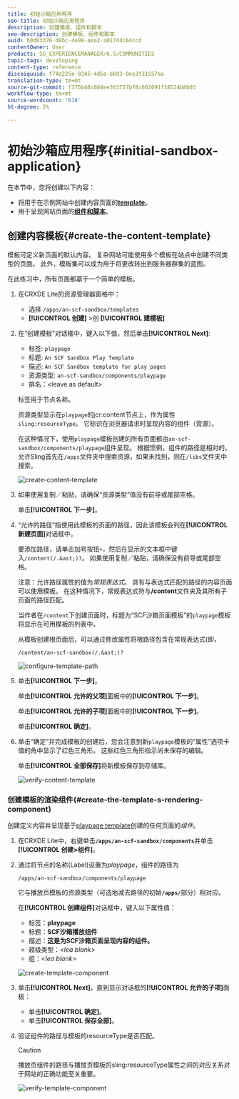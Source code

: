 ```yaml
---
title: 初始沙箱应用程序
seo-title: 初始沙箱应用程序
description: 创建模板、组件和脚本
seo-description: 创建模板、组件和脚本
uuid: b0d03376-d8bc-4e98-aea2-a01744c64ccd
contentOwner: User
products: SG_EXPERIENCEMANAGER/6.5/COMMUNITIES
topic-tags: developing
content-type: reference
discoiquuid: f74d225e-0245-4d5a-bb93-0ee3f31557aa
translation-type: tm+mt
source-git-commit: f375b40c084ee363757b78c602091f38524b8b03
workflow-type: tm+mt
source-wordcount: '618'
ht-degree: 2%

---
```



# 初始沙箱应用程序{#initial-sandbox-application}

在本节中，您将创建以下内容：

* 将用于在示例网站中创建内容页面的&#x200B;**[template](#createthepagetemplate)**。
* 用于呈现网站页面的&#x200B;**[组件和脚本](#create-the-template-s-rendering-component)**。

## 创建内容模板{#create-the-content-template}

模板可定义新页面的默认内容。 复杂网站可能使用多个模板在站点中创建不同类型的页面。 此外，模板集可以成为用于将更改转出到服务器群集的蓝图。

在此练习中，所有页面都基于一个简单的模板。

1. 在CRXDE Lite的资源管理器窗格中：

   * 选择 `/apps/an-scf-sandbox/templates`
   * **[!UICONTROL 创建]** >创 **[!UICONTROL 建模板]**

1. 在“创建模板”对话框中，键入以下值，然后单击&#x200B;**[!UICONTROL Next]**:

   * 标签: `playpage`
   * 标题: `An SCF Sandbox Play Template`
   * 描述: `An SCF Sandbox template for play pages`
   * 资源类型: `an-scf-sandbox/components/playpage`
   * 排名：&lt;leave as default>

   标签用于节点名称。

   资源类型显示在`playpage`的jcr:content节点上，作为属性`sling:resourceType`。 它标识在浏览器请求时呈现内容的组件（资源）。

   在这种情况下，使用`playpage`模板创建的所有页面都由`an-scf-sandbox/components/playpage`组件呈现。 根据惯例，组件的路径是相对的，允许Sling首先在`/apps`文件夹中搜索资源，如果未找到，则在`/libs`文件夹中搜索。

   ![create-content-template](assets/create-content-template-1.png)

1. 如果使用复制／粘贴，请确保“资源类型”值没有前导或尾部空格。

   单击&#x200B;**[!UICONTROL 下一步]**。

1. “允许的路径”指使用此模板的页面的路径，因此该模板会列在&#x200B;**[!UICONTROL 新建页面]**&#x200B;对话框中。

   要添加路径，请单击加号按钮`+`，然后在显示的文本框中键入`/content(/.&ast;)?`。 如果使用复制／粘贴，请确保没有前导或尾部空格。

   注意：允许路径属性的值为&#x200B;*常规表达式*。 具有与表达式匹配的路径的内容页面可以使用模板。 在这种情况下，常规表达式符与&#x200B;**/content**&#x200B;文件夹及其所有子页面的路径匹配。

   当作者在`/content`下创建页面时，标题为“SCF沙箱页面模板”的`playpage`模板将显示在可用模板的列表中。

   从模板创建根页面后，可以通过修改属性将根路径包含在常规表达式(即，

   `/content/an-scf-sandbox(/.&ast;)?`

   ![configure-template-path](assets/configure-template-path.png)

1. 单击&#x200B;**[!UICONTROL 下一步]**。

   单击&#x200B;**[!UICONTROL 允许的父项]**&#x200B;面板中的&#x200B;**[!UICONTROL 下一步]**。

   单击&#x200B;**[!UICONTROL 允许的子项]**&#x200B;面板中的&#x200B;**[!UICONTROL 下一步]**。

   单击&#x200B;**[!UICONTROL 确定]**。

1. 单击“确定”并完成模板的创建后，您会注意到新`playpage`模板的“属性”选项卡值的角中显示了红色三角形。 这些红色三角形指示尚未保存的编辑。

   单击&#x200B;**[!UICONTROL 全部保存]**&#x200B;将新模板保存到存储库。

   ![verify-content-template](assets/verify-content-template.png)

### 创建模板的渲染组件{#create-the-template-s-rendering-component}

创建定义内容并呈现基于[playpage template](#createthepagetemplate)创建的任何页面的&#x200B;*组件*。

1. 在CRXDE Lite中，右键单击&#x200B;**`/apps/an-scf-sandbox/components`**&#x200B;并单击&#x200B;**[!UICONTROL 创建>组件]**。
1. 通过将节点的名称(Label)设置为&#x200B;*playpage*，组件的路径为

   `/apps/an-scf-sandbox/components/playpage`

   它与播放页模板的资源类型（可选地减去路径的初始&#x200B;**`/apps/`**&#x200B;部分）相对应。

   在&#x200B;**[!UICONTROL 创建组件]**&#x200B;对话框中，键入以下属性值：

   * 标签：**playpage**
   * 标题：**SCF沙箱播放组件**
   * 描述：**这是为SCF沙箱页面呈现内容的组件。**
   * 超级类型：*&lt;lea blank>*
   * 组：*&lt;lea blank>*

   ![create-template-component](assets/create-template-component.png)

1. 单击&#x200B;**[!UICONTROL Next]**，直到显示对话框的&#x200B;**[!UICONTROL 允许的子项]**&#x200B;面板：

   * 单击&#x200B;**[!UICONTROL 确定]**。
   * 单击&#x200B;**[!UICONTROL 保存全部]**。

1. 验证组件的路径与模板的resourceType是否匹配。

   >[!CAUTION]
   >
   >播放页组件的路径与播放页模板的sling:resourceType属性之间的对应关系对于网站的正确功能至关重要。

   ![verify-template-component](assets/verify-template-component.png)
